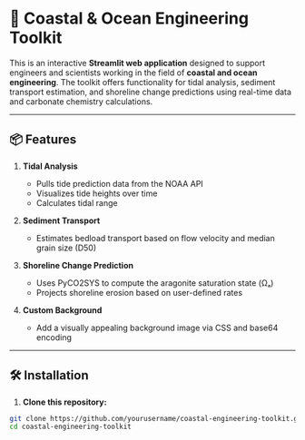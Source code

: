 # 🌊 Coastal & Ocean Engineering Toolkit

This is an interactive **Streamlit web application** designed to support engineers and scientists working in the field of **coastal and ocean engineering**. The toolkit offers functionality for tidal analysis, sediment transport estimation, and shoreline change predictions using real-time data and carbonate chemistry calculations.

---

## 📦 Features

1. **Tidal Analysis**  
   - Pulls tide prediction data from the NOAA API  
   - Visualizes tide heights over time  
   - Calculates tidal range

2. **Sediment Transport**  
   - Estimates bedload transport based on flow velocity and median grain size (D50)

3. **Shoreline Change Prediction**  
   - Uses PyCO2SYS to compute the aragonite saturation state (Ωₐ)  
   - Projects shoreline erosion based on user-defined rates

4. **Custom Background**  
   - Add a visually appealing background image via CSS and base64 encoding

---

## 🛠️ Installation

1. **Clone this repository:**

```bash
git clone https://github.com/yourusername/coastal-engineering-toolkit.git
cd coastal-engineering-toolkit
